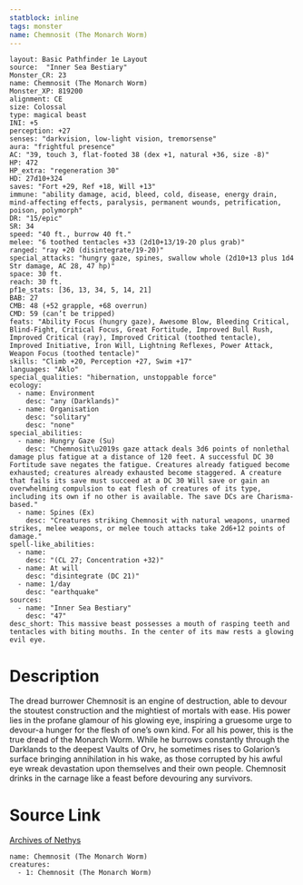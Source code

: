 ```yaml
---
statblock: inline
tags: monster
name: Chemnosit (The Monarch Worm)
---
```

```statblock
layout: Basic Pathfinder 1e Layout
source:  "Inner Sea Bestiary"
Monster_CR: 23
name: Chemnosit (The Monarch Worm)
Monster_XP: 819200
alignment: CE
size: Colossal
type: magical beast
INI: +5
perception: +27
senses: "darkvision, low-light vision, tremorsense"
aura: "frightful presence"
AC: "39, touch 3, flat-footed 38 (dex +1, natural +36, size -8)"
HP: 472
HP_extra: "regeneration 30"
HD: 27d10+324
saves: "Fort +29, Ref +18, Will +13"
immune: "ability damage, acid, bleed, cold, disease, energy drain, mind-affecting effects, paralysis, permanent wounds, petrification, poison, polymorph"
DR: "15/epic"
SR: 34
speed: "40 ft., burrow 40 ft."
melee: "6 toothed tentacles +33 (2d10+13/19-20 plus grab)"
ranged: "ray +20 (disintegrate/19-20)"
special_attacks: "hungry gaze, spines, swallow whole (2d10+13 plus 1d4 Str damage, AC 28, 47 hp)"
space: 30 ft.
reach: 30 ft.
pf1e_stats: [36, 13, 34, 5, 14, 21]
BAB: 27
CMB: 48 (+52 grapple, +68 overrun)
CMD: 59 (can’t be tripped)
feats: "Ability Focus (hungry gaze), Awesome Blow, Bleeding Critical, Blind-Fight, Critical Focus, Great Fortitude, Improved Bull Rush, Improved Critical (ray), Improved Critical (toothed tentacle), Improved Initiative, Iron Will, Lightning Reflexes, Power Attack, Weapon Focus (toothed tentacle)"
skills: "Climb +20, Perception +27, Swim +17"
languages: "Aklo"
special_qualities: "hibernation, unstoppable force"
ecology:
  - name: Environment
    desc: "any (Darklands)"
  - name: Organisation
    desc: "solitary"
    desc: "none"
special_abilities:
  - name: Hungry Gaze (Su)
    desc: "Chemnosit\u2019s gaze attack deals 3d6 points of nonlethal damage plus fatigue at a distance of 120 feet. A successful DC 30 Fortitude save negates the fatigue. Creatures already fatigued become exhausted; creatures already exhausted become staggered. A creature that fails its save must succeed at a DC 30 Will save or gain an overwhelming compulsion to eat flesh of creatures of its type, including its own if no other is available. The save DCs are Charisma-based."
  - name: Spines (Ex)
    desc: "Creatures striking Chemnosit with natural weapons, unarmed strikes, melee weapons, or melee touch attacks take 2d6+12 points of damage."
spell-like_abilities:
  - name:
    desc: "(CL 27; Concentration +32)"
  - name: At will
    desc: "disintegrate (DC 21)"
  - name: 1/day
    desc: "earthquake"
sources:
  - name: "Inner Sea Bestiary"
    desc: "47"
desc_short: This massive beast possesses a mouth of rasping teeth and tentacles with biting mouths. In the center of its maw rests a glowing evil eye.
```
# Description
The dread burrower Chemnosit is an engine of destruction, able to devour the stoutest construction and the mightiest of mortals with ease. His power lies in the profane glamour of his glowing eye, inspiring a gruesome urge to devour-a hunger for the flesh of one’s own kind. For all his power, this is the true dread of the Monarch Worm. While he burrows constantly through the Darklands to the deepest Vaults of Orv, he sometimes rises to Golarion’s surface bringing annihilation in his wake, as those corrupted by his awful eye wreak devastation upon themselves and their own people. Chemnosit drinks in the carnage like a feast before devouring any survivors.
# Source Link
[Archives of Nethys](https://aonprd.com/MonsterDisplay.aspx?ItemName=Chemnosit%20(The%20Monarch%20Worm))
```encounter-table
name: Chemnosit (The Monarch Worm)
creatures:
  - 1: Chemnosit (The Monarch Worm)
```
